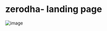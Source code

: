 # zerodha- landing page
![image](https://github.com/dexter-ifti/zerodha-app/assets/116361491/3be4589d-a58b-4f6a-908f-15a4e67556d0)
